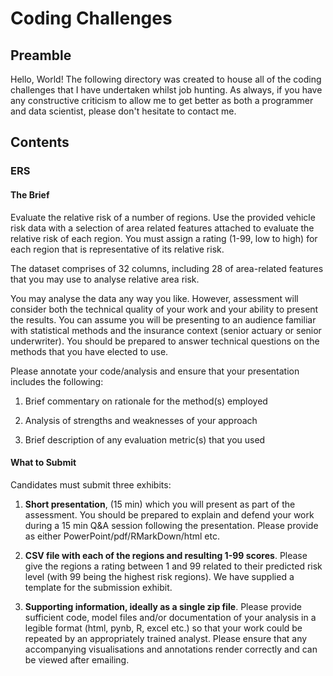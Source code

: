 # Coding Challenges

## Preamble

Hello, World! The following directory was created to house all of the coding challenges that I have undertaken whilst job hunting. As always, if you have any constructive criticism to allow me to get better as both a programmer and data scientist, please don't hesitate to contact me.

## Contents

### ERS

#### The Brief

Evaluate the relative risk of a number of regions. Use the provided vehicle risk data with a selection of area related features attached to evaluate the relative risk of each region. You must assign a rating (1-99, low to high) for each region that is representative of its relative risk.

The dataset comprises of 32 columns, including 28 of area-related features that you may use to analyse relative area risk.

You may analyse the data any way you like. However, assessment will consider both the technical quality of your work and your ability to present the results. You can assume you will be presenting to an audience familiar with statistical methods and the insurance context (senior actuary or senior underwriter). You should be prepared to answer technical questions on the methods that you have elected to use.

Please annotate your code/analysis and ensure that your presentation includes the following:

  1. Brief commentary on rationale for the method(s) employed 

  2. Analysis of strengths and weaknesses of your approach 

  3. Brief description of any evaluation metric(s) that you used

#### What to Submit

Candidates must submit three exhibits:

  1. **Short presentation**, (15 min) which you will present as part of the assessment. You should be prepared to explain and defend your work during a 15 min Q&A session following the presentation. Please provide as either PowerPoint/pdf/RMarkDown/html etc. 

  2. **CSV file with each of the regions and resulting 1-99 scores**. Please give the regions a rating between 1 and 99 related to their predicted risk level (with 99 being the highest risk regions). We have supplied a template for the submission exhibit. 

  3. **Supporting information, ideally as a single zip file**. Please provide sufficient code, model files and/or documentation of your analysis in a legible format (html, pynb, R, excel etc.) so that your work could be repeated by an appropriately trained analyst. Please ensure that any accompanying visualisations and annotations render correctly and can be viewed after emailing.
